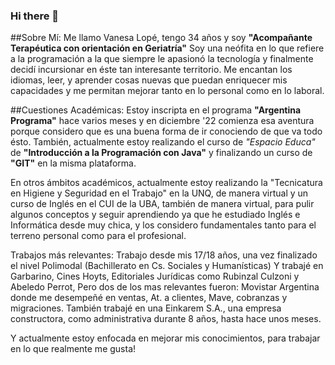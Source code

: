 ### Hi there 👋

##Sobre Mí:
Me llamo Vanesa Lopé, tengo 34 años y soy **"Acompañante Terapéutica con orientación en Geriatría"**
Soy una neófita en lo que refiere a la programación a la que siempre le apasionó la tecnología y finalmente decidí incursionar en éste tan interesante territorio.
Me encantan los idiomas, leer, y aprender cosas nuevas que puedan enriquecer mis capacidades y me permitan mejorar tanto en lo personal como en lo laboral.

##Cuestiones Académicas:
Estoy inscripta en el programa **"Argentina Programa"** hace varios meses y en diciembre '22 comienza esa aventura porque considero que es una buena forma de ir conociendo
de que va todo ésto.
También, actualmente estoy realizando el curso de *"Espacio Educa"* de **"Introducción a la Programación con Java"** y finalizando un curso de **"GIT"** en la misma plataforma.

En otros ámbitos académicos, actualmente estoy realizando la "Tecnicatura en Higiene y Seguridad en el Trabajo" en la UNQ, de manera virtual y
un curso de Inglés en el CUI de la UBA, también de manera virtual, para pulir algunos conceptos y seguir aprendiendo ya que he estudiado Inglés e Informática desde muy chica, y los considero fundamentales tanto para el terreno personal como para el profesional.

Trabajos más relevantes:
Trabajo desde mis 17/18 años, una vez finalizado el nivel Polimodal (Bachillerato en Cs. Sociales y Humanísticas)
Y trabajé en Garbarino, Cines Hoyts, Editoriales Jurídicas como Rubinzal Culzoni y Abeledo Perrot,
Pero dos de los mas relevantes fueron:
Movistar Argentina donde me desempeñé en ventas, At. a clientes, Mave, cobranzas y migraciones.
También trabajé en una Einkarem S.A., una empresa constructora, como administrativa durante 8 años, hasta hace unos meses.

Y actualmente estoy enfocada en mejorar mis conocimientos, para trabajar en lo que realmente me gusta!

